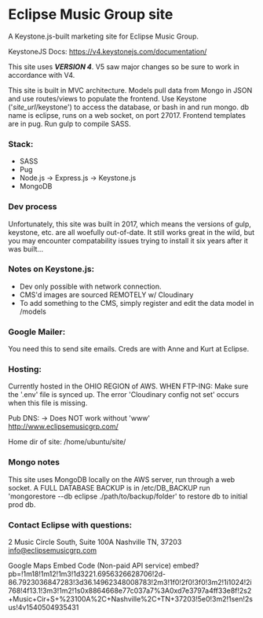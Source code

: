 # Eclipse Music Group site

A Keystone.js-built marketing site for Eclipse Music Group.

KeystoneJS Docs: https://v4.keystonejs.com/documentation/

This site uses **_VERSION 4_**. V5 saw major changes so be sure to work in accordance with V4.

This site is built in MVC architecture. Models pull data from Mongo in JSON and use routes/views
to populate the frontend. Use Keystone ('_site_url_/keystone') to access the database, or bash in
and run mongo. db name is eclipse, runs on a web socket, on port 27017.
Frontend templates are in pug. Run gulp to compile SASS.

### Stack:

- SASS
- Pug
- Node.js
  -> Express.js
  -> Keystone.js
- MongoDB

### Dev process

Unfortunately, this site was built in 2017, which means the versions of gulp, keystone, etc. are all woefully out-of-date. It still works great in the wild, but you may encounter compatability issues trying to install it six years after it was built...

### Notes on Keystone.js:

- Dev only possible with network connection.
- CMS'd images are sourced REMOTELY w/ Cloudinary
- To add something to the CMS, simply register and edit the data model in /models

### Google Mailer:

You need this to send site emails. Creds are with Anne and Kurt at Eclipse.

### Hosting:

Currently hosted in the OHIO REGION of AWS.
WHEN FTP-ING: Make sure the '.env' file is synced up. The error 'Cloudinary config not set' occurs when this file is missing.

Pub DNS: -> Does NOT work without 'www'
http://www.eclipsemusicgrp.com/

Home dir of site:
/home/ubuntu/site/

### Mongo notes

This site uses MongoDB locally on the AWS server, run through a web socket.
A FULL DATABASE BACKUP is in /etc/DB_BACKUP
run 'mongorestore --db eclipse ./path/to/backup/folder' to restore db to initial prod db.

### Contact Eclipse with questions:

2 Music Circle South, Suite 100A
Nashville TN, 37203
info@eclipsemusicgrp.com

Google Maps Embed Code (Non-paid API service)
embed?pb=!1m18!1m12!1m3!1d3221.6956326628706!2d-86.7923036847283!3d36.14962348008783!2m3!1f0!2f0!3f0!3m2!1i1024!2i768!4f13.1!3m3!1m2!1s0x8864668e77c037a7%3A0xd7e3797a4ff33e8f!2s2+Music+Cir+S+%23100A%2C+Nashville%2C+TN+37203!5e0!3m2!1sen!2sus!4v1540504935431
